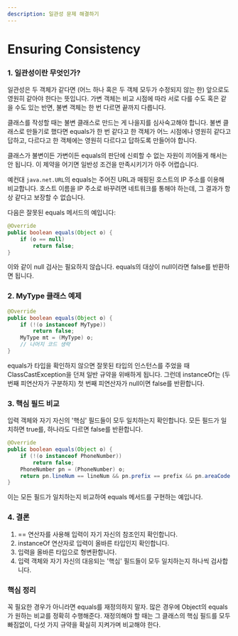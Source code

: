```yaml
---
description: 일관성 문제 해결하기
---
```


# Ensuring Consistency

### 1. 일관성이란 무엇인가?

일관성은 두 객체가 같다면 (어느 하나 혹은 두 객체 모두가 수정되지 않는 한) 앞으로도 영원히 같아야 한다는 뜻입니다. 가변 객체는 비교 시점에 따라 서로 다를 수도 혹은 같을 수도 있는 반면, 불변 객체는 한 번 다르면 끝까지 다릅니다.

클래스를 작성할 때는 불변 클래스로 만드는 게 나을지를 심사숙고해야 합니다. 불변 클래스로 만들기로 했다면 equals가 한 번 같다고 한 객체가 어느 시점에나 영원히 같다고 답하고, 다르다고 한 객체에는 영원히 다르다고 답하도록 만들어야 합니다.

클래스가 불변이든 가변이든 equals의 판단에 신뢰할 수 없는 자원이 끼어들게 해서는 안 됩니다. 이 제약을 어기면 일반성 조건을 만족시키기가 아주 어렵습니다.

예컨대 `java.net.URL`의 equals는 주어진 URL과 매핑된 호스트의 IP 주소를 이용해 비교합니다. 호스트 이름을 IP 주소로 바꾸려면 네트워크를 통해야 하는데, 그 결과가 항상 같다고 보장할 수 없습니다.

다음은 잘못된 equals 메서드의 예입니다:

```java
@Override
public boolean equals(Object o) {
    if (o == null)
        return false;
}
```

이와 같이 null 검사는 필요하지 않습니다. equals의 대상이 null이라면 false를 반환하면 됩니다.

### 2. MyType 클래스 예제

```java
@Override
public boolean equals(Object o) {
    if (!(o instanceof MyType))
        return false;
    MyType mt = (MyType) o;
    // 나머지 코드 생략
}
```

equals가 타입을 확인하지 않으면 잘못된 타입의 인스턴스를 주었을 때 ClassCastException을 던져 일반 규약을 위배하게 됩니다. 그런데 instanceOf는 (두 번째 피연산자가 구분하지) 첫 번째 피연산자가 null이면 false를 반환합니다.

### 3. 핵심 필드 비교

입력 객체와 자기 자신의 '핵심' 필드들이 모두 일치하는지 확인합니다. 모든 필드가 일치하면 true를, 하나라도 다르면 false를 반환합니다.

```java
@Override
public boolean equals(Object o) {
    if (!(o instanceof PhoneNumber))
        return false;
    PhoneNumber pn = (PhoneNumber) o;
    return pn.lineNum == lineNum && pn.prefix == prefix && pn.areaCode == areaCode;
}
```

이는 모든 필드가 일치하는지 비교하여 equals 메서드를 구현하는 예입니다.

### 4. 결론

1. \== 연산자를 사용해 입력이 자기 자신의 참조인지 확인합니다.
2. instanceOf 연산자로 입력이 올바른 타입인지 확인합니다.
3. 입력을 올바른 타입으로 형변환합니다.
4. 입력 객체와 자기 자신의 대응되는 '핵심' 필드들이 모두 일치하는지 하나씩 검사합니다.

### 핵심 정리

꼭 필요한 경우가 아니라면 equals를 재정의하지 말자. 많은 경우에 Object의 equals가 원하는 비교를 정확히 수행해준다. 재정의해야 할 때는 그 클래스의 핵심 필드를 모두 빠짐없이, 다섯 가지 규약을 확실히 지켜가며 비교해야 한다.
